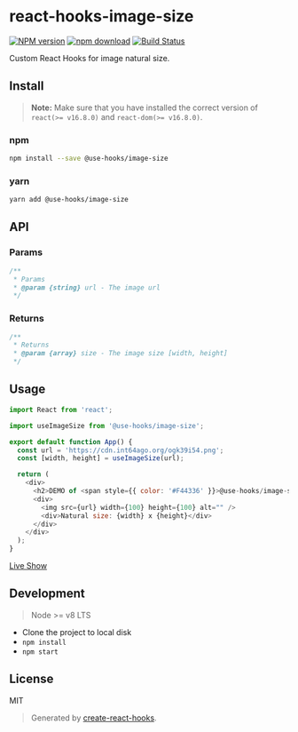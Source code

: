 # react-hooks-image-size

[![NPM version][npm-image]][npm-url]
[![npm download][download-image]][download-url]
[![Build Status][travis-image]][travis-url]

Custom React Hooks for image natural size.

## Install

>**Note:** Make sure that you have installed the correct version of `react(>= v16.8.0)` and `react-dom(>= v16.8.0)`.

### npm

```bash
npm install --save @use-hooks/image-size
```

### yarn

```bash
yarn add @use-hooks/image-size
```

## API

### Params

```js
/**
 * Params
 * @param {string} url - The image url
 */
```

### Returns

```js
/**
 * Returns
 * @param {array} size - The image size [width, height]
 */
```

## Usage

```js
import React from 'react';

import useImageSize from '@use-hooks/image-size';

export default function App() {
  const url = 'https://cdn.int64ago.org/ogk39i54.png';
  const [width, height] = useImageSize(url);

  return (
    <div>
      <h2>DEMO of <span style={{ color: '#F44336' }}>@use-hooks/image-size</span></h2>
      <div>
        <img src={url} width={100} height={100} alt="" />
        <div>Natural size: {width} x {height}</div>
      </div>
    </div>
  );
}

```

[Live Show](https://use-hooks.github.io/react-hooks-image-size/)

## Development

> Node >= v8 LTS

 - Clone the project to local disk
 - `npm install`
 - `npm start`

## License

MIT

> Generated by [create-react-hooks](https://github.com/use-hooks/create-react-hooks).

 [npm-image]: https://img.shields.io/npm/v/@use-hooks/image-size.svg?style=flat-square
 [npm-url]: https://npmjs.org/package/@use-hooks/image-size
 [download-image]: https://img.shields.io/npm/dm/@use-hooks/image-size.svg?style=flat-square
 [download-url]: https://npmjs.org/package/@use-hooks/image-size
 [travis-url]: https://travis-ci.com/use-hooks/react-hooks-image-size
 [travis-image]: https://img.shields.io/travis/com/use-hooks/react-hooks-image-size.svg?style=flat-square
